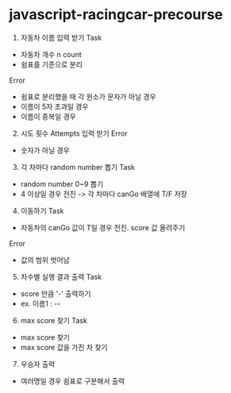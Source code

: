 # javascript-racingcar-precourse

1. 자동차 이름 입력 받기
Task
- 자동차 개수 n count
- 쉼표를 기준으로 분리

Error
- 쉼표로 분리했을 때 각 원소가 문자가 아닐 경우
- 이름이 5자 초과일 경우
- 이름이 중복일 경우

2. 시도 횟수 Attempts 입력 받기
Error
- 숫자가 아닐 경우

3. 각 차마다 random number 뽑기
Task
- random number 0~9 뽑기
- 4 이상일 경우 전진 -> 각 차마다 canGo 배열에 T/F 저장

4. 이동하기
Task
- 자동차의 canGo 값이 T일 경우 전진. score 값 올려주기

Error
- 값의 범위 벗어남

5. 차수별 실행 결과 출력
Task
- score 만큼 '-' 출력하기
- ex. 이름1 : -- 

6. max score 찾기
Task
- max score 찾기
- max score 값을 가진 차 찾기

7. 우승자 출력
- 여러명일 경우 쉼표로 구분해서 출력